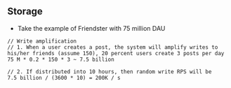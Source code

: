 ## Storage

* Take the example of Friendster with 75 million DAU 

```
// Write amplification
// 1. When a user creates a post, the system will amplify writes to his/her friends (assume 150), 20 percent users create 3 posts per day
75 M * 0.2 * 150 * 3 ~ 7.5 billion

// 2. If distributed into 10 hours, then random write RPS will be 
7.5 billion / (3600 * 10) = 200K / s
```
